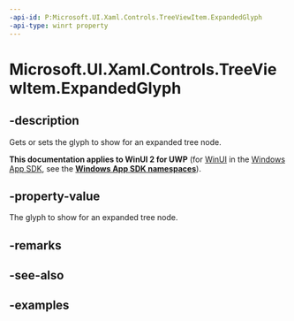 ```yaml
---
-api-id: P:Microsoft.UI.Xaml.Controls.TreeViewItem.ExpandedGlyph
-api-type: winrt property
---
```

<!-- Property syntax.
public string ExpandedGlyph { get;  set; }
-->

# Microsoft.UI.Xaml.Controls.TreeViewItem.ExpandedGlyph


## -description

Gets or sets the glyph to show for an expanded tree node.


**This documentation applies to WinUI 2 for UWP** (for [WinUI](/windows/apps/winui/winui3/) in the [Windows App SDK](/windows/apps/windows-app-sdk/), see the **[Windows App SDK namespaces](/windows/windows-app-sdk/api/winrt/)**).

## -property-value

The glyph to show for an expanded tree node.


## -remarks


## -see-also


## -examples


